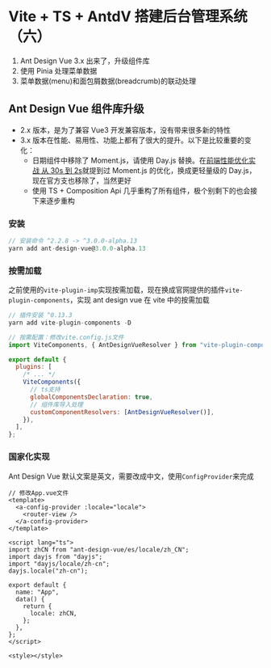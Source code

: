 # Vite + TS + AntdV 搭建后台管理系统（六）

1. Ant Design Vue 3.x 出来了，升级组件库
2. 使用 Pinia 处理菜单数据
3. 菜单数据(menu)和面包屑数据(breadcrumb)的联动处理

## Ant Design Vue 组件库升级

- 2.x 版本，是为了兼容 Vue3 开发兼容版本，没有带来很多新的特性
- 3.x 版本在性能、易用性、功能上都有了很大的提升。以下是比较重要的变化：
  - 日期组件中移除了 Moment.js，请使用 Day.js 替换。在[前端性能优化实战 从 30s 到 2s](https://juejin.cn/post/7008072984858460196#heading-17)就提到过 Moment.js 的优化，换成更轻量级的 Day.js，现在官方支也移除了，当然更好
  - 使用 TS + Composition Api 几乎重构了所有组件，极个别剩下的也会接下来逐步重构

### 安装

```js
// 安装命令 ^2.2.8 -> ^3.0.0-alpha.13
yarn add ant-design-vue@3.0.0-alpha.13
```

### 按需加载

之前使用的`vite-plugin-imp`实现按需加载，现在换成官网提供的插件`vite-plugin-components`，实现 ant design vue 在 vite 中的按需加载

```js
// 插件安装 ^0.13.3
yarn add vite-plugin-components -D

// 按需配置：修改vite.config.js文件
import ViteComponents, { AntDesignVueResolver } from "vite-plugin-components";

export default {
  plugins: [
    /* ... */
    ViteComponents({
      // ts支持
      globalComponentsDeclaration: true,
      // 组件库导入处理
      customComponentResolvers: [AntDesignVueResolver()],
    }),
  ],
};
```

### 国家化实现

Ant Design Vue 默认文案是英文，需要改成中文，使用`ConfigProvider`来完成

```vue
// 修改App.vue文件
<template>
  <a-config-provider :locale="locale">
    <router-view />
  </a-config-provider>
</template>

<script lang="ts">
import zhCN from "ant-design-vue/es/locale/zh_CN";
import dayjs from "dayjs";
import "dayjs/locale/zh-cn";
dayjs.locale("zh-cn");

export default {
  name: "App",
  data() {
    return {
      locale: zhCN,
    };
  },
};
</script>

<style></style>
```
